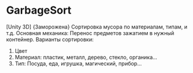 # GarbageSort
[Unity 3D] {Заморожена} Сортировка мусора по материалам, типам, и т.д.
Основная механика: Перенос предметов зажатием в нужный контейнер.
Варианты сортировки:
1) Цвет
2) Материал: пластик, металл, дерево, стекло, органика...
3) Тип: Посуда, еда, игрушка, магический, прибор...
